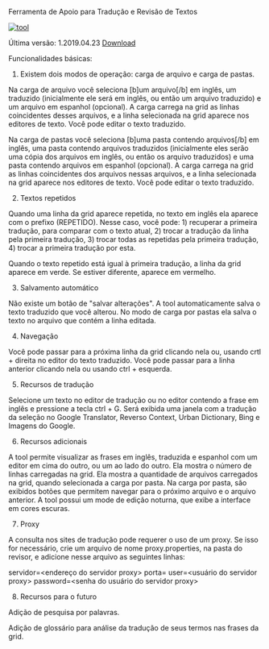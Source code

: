 Ferramenta de Apoio para Tradução e Revisão de Textos

<a href="https://ibb.co/St8XwGG"><img src="https://i.ibb.co/Mc4DkQQ/tool.jpg" alt="tool" border="0"></a>

Última versão: 1.2019.04.23 <a href="https://github.com/cfarl/revisor/blob/master/distribuicao/ProjetoRevisor_2019_04_23.zip">Download</a>

Funcionalidades básicas: 

1) Existem dois modos de operação: carga de arquivo e carga de pastas. 

Na carga de arquivo você seleciona [b]um arquivo[/b] em inglês, um traduzido (inicialmente ele será em inglês, ou então um arquivo traduzido) e um arquivo em espanhol (opcional). A carga carrega na grid as linhas coincidentes desses arquivos, e a linha selecionada na grid aparece nos editores de texto. Você pode editar o texto traduzido. 

Na carga de pastas você seleciona [b]uma pasta contendo arquivos[/b] em inglês, uma pasta contendo arquivos traduzidos (inicialmente eles serão uma cópia dos arquivos em inglês, ou então os arquivo traduzidos) e uma pasta contendo arquivos em espanhol (opcional). A carga carrega na grid as linhas coincidentes dos arquivos nessas arquivos, e a linha selecionada na grid aparece nos editores de texto. Você pode editar o texto traduzido. 

2) Textos repetidos

Quando uma linha da grid aparece repetida, no texto em inglês ela aparece com o prefixo (REPETIDO). Nesse caso, você pode: 1) recuperar a primeira tradução, para comparar com o texto atual, 2) trocar a tradução da linha pela primeira tradução, 3) trocar todas as repetidas pela primeira tradução, 4) trocar a primeira tradução por esta.

Quando o texto repetido está igual à primeira tradução, a linha da grid aparece em verde. Se estiver diferente, aparece em vermelho. 

3) Salvamento automático

Não existe um botão de "salvar alterações". A tool automaticamente salva o texto traduzido que você alterou. No modo de carga por pastas ela salva o texto no arquivo que contém a linha editada.

4) Navegação 

Você pode passar para a próxima linha da grid clicando nela ou, usando crtl + direita no editor do texto traduzido. Você pode passar para a linha anterior clicando nela ou usando ctrl + esquerda.

5) Recursos de tradução

Selecione um texto no editor de tradução ou no editor contendo a frase em inglês e pressione a tecla ctrl + G. Será exibida uma janela com a tradução da seleção no Google Translator, Reverso Context, Urban Dictionary, Bing e Imagens do Google.

6) Recursos adicionais

A tool permite visualizar as frases em inglês, traduzida e espanhol com um editor em cima do outro, ou um ao lado do outro. Ela mostra o número de linhas carregadas na grid. Ela mostra a quantidade de arquivos carregados na grid, quando selecionada a carga por pasta. Na carga por pasta, são exibidos botões que permitem navegar para o próximo arquivo e o arquivo anterior. A tool possui um mode de edição noturna, que exibe a interface em cores escuras.

7) Proxy

A consulta nos sites de tradução pode requerer o uso de um proxy. Se isso for necessário, crie um arquivo de nome proxy.properties, na pasta do revisor, e adicione nesse arquivo as seguintes linhas:

servidor=<endereço do servidor proxy>
porta=<porta do servidor proxy>
user=<usuário do servidor proxy>
password=<senha do usuário do servidor proxy>

8) Recursos para o futuro

Adição de pesquisa por palavras.

Adição de glossário para análise da tradução de seus termos nas frases da grid.










